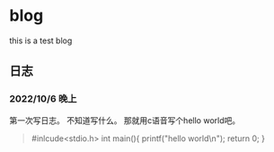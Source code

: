# blog
this is a test blog
## 日志
### 2022/10/6 晚上
第一次写日志。
不知道写什么。
那就用c语音写个hello world吧。
>#inlcude<stdio.h>
>int main(){
>printf("hello world\n");
>return 0;
>}
